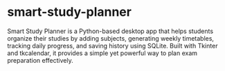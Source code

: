 # smart-study-planner
Smart Study Planner is a Python-based desktop app that helps students organize their studies by adding subjects, generating weekly timetables, tracking daily progress, and saving history using SQLite. Built with Tkinter and tkcalendar, it provides a simple yet powerful way to plan exam preparation effectively.
